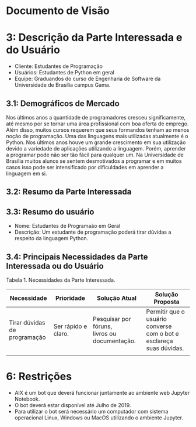 # Documento de Visão

# 3: Descrição da Parte Interessada e do Usuário
* Cliente: Estudantes de Programação
* Usuários: Estudantes de Python em geral
* Equipe: Graduandos do curso de Engenharia de Software da Universidade de Brasília campus Gama.

## 3.1: Demográficos de Mercado

Nos últimos anos a quantidade de programadores cresceu significamente, até mesmo por se tornar uma área profissional com boa oferta de emprego. Além disso, muitos cursos requerem que seus formandos tenham ao menos noção de programação. Uma das linguagens mais utilizadas atualmente é o Python. Nos últimos anos houve um grande crescimento em sua utilização devido a variedade de aplicações utilizando a linguagem. Porém, aprender a programar pode não ser tão fácil para qualquer um. Na Universidade de Brasília muitos alunos se sentem desmotivados a programar e em muitos casos isso pode ser intensificado por dificuldades em aprender a linguagem em si.

## 3.2: Resumo da Parte Interessada

## 3.3: Resumo do usuário

* Nome: Estudantes de Programaão em Geral
* Descrição: Um estudante de programação poderá tirar dúvidas a respeito da linguagem Python.

## 3.4: Principais Necessidades da Parte Interessada ou do Usuário

Tabela 1. Necessidades da Parte Interessada.


|Necessidade|Prioridade|Solução Atual|Solução Proposta|
|---|---|---|---|
|Tirar dúvidas<br> de programação|Ser rápido e claro.|Pesquisar por fóruns,<br> livros ou documentação.|Permitir que o usuário converse<br> com o bot e esclareça suas dúvidas.|
|   |   |   |   |


# 6: Restrições

* AIX é um bot que deverá funcionar juntamente ao ambiente web Jupyter Notebook.
* O bot deverá estar disponível até Julho de 2019.
* Para utilizar o bot será necessário um computador com sistema operacional Linux, Windows ou MacOS utilizando o ambiente Jupyter.